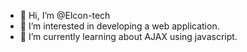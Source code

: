 - 👋 Hi, I’m @Elcon-tech
- 👀 I’m interested in developing a web application.
- 🌱 I’m currently learning about AJAX using javascript.

<!---
Elcon-tech/Elcon-tech is a ✨ special ✨ repository because its `README.md` (this file) appears on your GitHub profile.
You can click the Preview link to take a look at your changes.
--->
